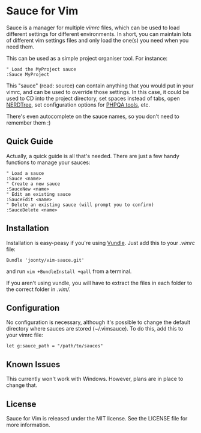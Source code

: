# Sauce for Vim

Sauce is a manager for multiple *vimrc* files, which can be used to load different settings for different environments. In short, you can maintain lots of different vim settings files and only load the one(s) you need when you need them.

This can be used as a simple project organiser tool. For instance:

```vim
" Load the MyProject sauce
:Sauce MyProject
```

This "sauce" (read: source) can contain anything that you would put in your vimrc, and can be used to override those settings. In this case, it could be used to CD into the project directory, set spaces instead of tabs, open [NERDTree][1], set configuration options for [PHPQA tools][2], etc.

There's even autocomplete on the sauce names, so you don't need to remember them :)

## Quick Guide

Actually, a quick guide is all that's needed. There are just a few handy functions to manage your sauces:

```vim
" Load a sauce
:Sauce <name>
" Create a new sauce
:SauceNew <name>
" Edit an existing sauce
:SauceEdit <name>
" Delete an existing sauce (will prompt you to confirm)
:SauceDelete <name>
```

## Installation

Installation is easy-peasy if you're using [Vundle][3]. Just add this to your *.vimrc* file:

```vim
Bundle 'joonty/vim-sauce.git'
```
and run `vim +BundleInstall +qall` from a terminal.

If you aren't using vundle, you will have to extract the files in each folder to the correct folder in *.vim/*.

## Configuration

No configuration is necessary, although it's possible to change the default directory where sauces are stored (~/.vimsauce). To do this, add this to your vimrc file:

```vim
let g:sauce_path = "/path/to/sauces"
```

## Known Issues

This currently won't work with Windows. However, plans are in place to change that.

## License

Sauce for Vim is released under the MIT license. See the LICENSE file for more information.

[1]: http://www.vim.org/scripts/script.php?script_id=1658
[2]: https://github.com/joonty/vim-phpqa
[3]: https://github.com/gmarik/vundle
